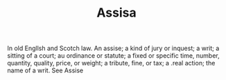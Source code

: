 ---
title: Assisa
letter: A
permalink: "/definitions/assisa.html"
body: In old Engllsh and Scotch law. An assise; a kind of jury or inquest; a writ;
  a sitting of a court; au ordinance or statute; a fixed or specific time, number,
  quantity, quality, price, or weight; a tribute, fine, or tax; a .real action; the
  name of a writ. See Assise
published_at: '2018-07-07'
layout: post
---